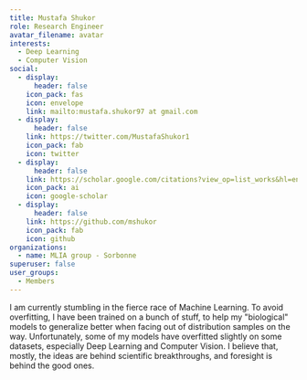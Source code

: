 ```yaml
---
title: Mustafa Shukor
role: Research Engineer
avatar_filename: avatar
interests:
  - Deep Learning
  - Computer Vision
social:
  - display:
      header: false
    icon_pack: fas
    icon: envelope
    link: mailto:mustafa.shukor97 at gmail.com
  - display:
      header: false
    link: https://twitter.com/MustafaShukor1
    icon_pack: fab
    icon: twitter
  - display:
      header: false
    link: https://scholar.google.com/citations?view_op=list_works&hl=en&hl=en&user=lhp9mRgAAAAJ
    icon_pack: ai
    icon: google-scholar
  - display:
      header: false
    link: https://github.com/mshukor
    icon_pack: fab
    icon: github
organizations:
  - name: MLIA group - Sorbonne
superuser: false
user_groups:
  - Members
---
```

I am currently stumbling in the fierce race of Machine Learning. To avoid overfitting, I have been trained on a bunch of stuff, to help my "biological" models to generalize better when facing out of distribution samples on the way. Unfortunately, some of my models have overfitted slightly on some datasets, especially Deep Learning and Computer Vision. I believe that, mostly, the ideas are behind scientific breakthroughs, and foresight is behind the good ones.